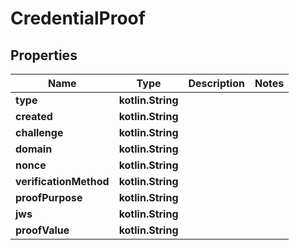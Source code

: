 
# CredentialProof

## Properties
Name | Type | Description | Notes
------------ | ------------- | ------------- | -------------
**type** | **kotlin.String** |  | 
**created** | **kotlin.String** |  | 
**challenge** | **kotlin.String** |  | 
**domain** | **kotlin.String** |  | 
**nonce** | **kotlin.String** |  | 
**verificationMethod** | **kotlin.String** |  | 
**proofPurpose** | **kotlin.String** |  | 
**jws** | **kotlin.String** |  | 
**proofValue** | **kotlin.String** |  | 



